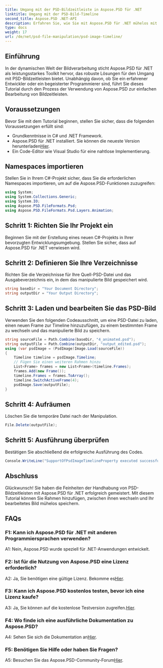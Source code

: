 ```yaml
---
title: Umgang mit der PSD-Bildzeitleiste in Aspose.PSD für .NET
linktitle: Umgang mit der PSD-Bild-Timeline
second_title: Aspose.PSD .NET-API
description: Erfahren Sie, wie Sie mit Aspose.PSD für .NET mühelos mit PSD-Bildzeitleisten umgehen können. Fügen Sie Rahmen hinzu, wechseln Sie nahtlos und verbessern Sie Ihre Bildbearbeitungsfähigkeiten.
type: docs
weight: 17
url: /de/net/psd-file-manipulation/psd-image-timeline/
---
```

## Einführung
In der dynamischen Welt der Bildverarbeitung sticht Aspose.PSD für .NET als leistungsstarkes Toolkit hervor, das robuste Lösungen für den Umgang mit PSD-Bildzeitleisten bietet. Unabhängig davon, ob Sie ein erfahrener Entwickler oder ein begeisterter Programmierer sind, führt Sie dieses Tutorial durch den Prozess der Verwendung von Aspose.PSD zur einfachen Bearbeitung von Bildzeitleisten.
## Voraussetzungen
Bevor Sie mit dem Tutorial beginnen, stellen Sie sicher, dass die folgenden Voraussetzungen erfüllt sind:
- Grundkenntnisse in C# und .NET Framework.
-  Aspose.PSD für .NET installiert. Sie können die neueste Version herunterladen[Hier](https://releases.aspose.com/psd/net/).
- Ein Code-Editor wie Visual Studio für eine nahtlose Implementierung.
## Namespaces importieren
Stellen Sie in Ihrem C#-Projekt sicher, dass Sie die erforderlichen Namespaces importieren, um auf die Aspose.PSD-Funktionen zuzugreifen:
```csharp
using System;
using System.Collections.Generic;
using System.IO;
using Aspose.PSD.FileFormats.Psd;
using Aspose.PSD.FileFormats.Psd.Layers.Animation;
```
## Schritt 1: Richten Sie Ihr Projekt ein
Beginnen Sie mit der Erstellung eines neuen C#-Projekts in Ihrer bevorzugten Entwicklungsumgebung. Stellen Sie sicher, dass auf Aspose.PSD für .NET verwiesen wird.
## Schritt 2: Definieren Sie Ihre Verzeichnisse
Richten Sie die Verzeichnisse für Ihre Quell-PSD-Datei und das Ausgabeverzeichnis ein, in dem das manipulierte Bild gespeichert wird.
```csharp
string baseDir = "Your Document Directory";
string outputDir = "Your Output Directory";
```
## Schritt 3: Laden und bearbeiten Sie das PSD-Bild
Verwenden Sie den folgenden Codeausschnitt, um eine PSD-Datei zu laden, einen neuen Frame zur Timeline hinzuzufügen, zu einem bestimmten Frame zu wechseln und das manipulierte Bild zu speichern.
```csharp
string sourceFile = Path.Combine(baseDir, "4_animated.psd");
string outputFile = Path.Combine(outputDir, "output_edited.psd");
using (var psdImage = (PsdImage)Image.Load(sourceFile))
{
    Timeline timeline = psdImage.Timeline;
    // Fügen Sie einen weiteren Rahmen hinzu
    List<Frame> frames = new List<Frame>(timeline.Frames);
    frames.Add(new Frame());
    timeline.Frames = frames.ToArray();
    timeline.SwitchActiveFrame(4);
    psdImage.Save(outputFile);
}
```
## Schritt 4: Aufräumen
Löschen Sie die temporäre Datei nach der Manipulation.
```csharp
File.Delete(outputFile);
```
## Schritt 5: Ausführung überprüfen
Bestätigen Sie abschließend die erfolgreiche Ausführung des Codes.
```csharp
Console.WriteLine("SupportOfPsdImageTimelineProperty executed successfully");
```
## Abschluss
Glückwunsch! Sie haben die Feinheiten der Handhabung von PSD-Bildzeitleisten mit Aspose.PSD für .NET erfolgreich gemeistert. Mit diesem Tutorial können Sie Rahmen hinzufügen, zwischen ihnen wechseln und Ihr bearbeitetes Bild mühelos speichern.
## FAQs

### F1: Kann ich Aspose.PSD für .NET mit anderen Programmiersprachen verwenden?

A1: Nein, Aspose.PSD wurde speziell für .NET-Anwendungen entwickelt.

### F2: Ist für die Nutzung von Aspose.PSD eine Lizenz erforderlich?

 A2: Ja, Sie benötigen eine gültige Lizenz. Bekomme es[Hier](https://purchase.aspose.com/buy).

### F3: Kann ich Aspose.PSD kostenlos testen, bevor ich eine Lizenz kaufe?

 A3: Ja, Sie können auf die kostenlose Testversion zugreifen.[Hier](https://releases.aspose.com/).

### F4: Wo finde ich eine ausführliche Dokumentation zu Aspose.PSD?

 A4: Sehen Sie sich die Dokumentation an[Hier](https://reference.aspose.com/psd/net/).

### F5: Benötigen Sie Hilfe oder haben Sie Fragen?

 A5: Besuchen Sie das Aspose.PSD-Community-Forum[Hier](https://forum.aspose.com/c/psd/34).